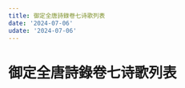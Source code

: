 ```yaml
---
title: 御定全唐詩錄卷七诗歌列表
date: '2024-07-06'
udate: '2024-07-06'
---
```

# 御定全唐詩錄卷七诗歌列表

<PoemList :list="poems" :authorMap="authorMap" :chapternum="7" />

<script setup>
const chapter = '卷七';
import poems from '/data/qtsl/卷七/poems.json'
import authorMap from '/data/qtsl/卷七/author.json'
</script>
